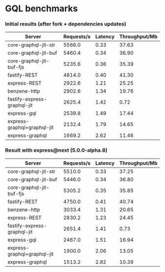 # GQL benchmarks

### Initial results (after fork + dependencies updates)

| Server                      | Requests/s | Latency | Throughput/Mb |
| --------------------------- | ---------- | ------- | ------------- |
| core-graphql-jit-str        | 5566.0     | 0.33    | 37.63         |
| core-graphql-jit-buf        | 5460.4     | 0.34    | 36.90         |
| core-graphql-jit-buf-fjs    | 5235.6     | 0.36    | 35.39         |
| fastify-REST                | 4814.0     | 0.40    | 41.30         |
| express-REST                | 2922.6     | 1.21    | 25.25         |
| benzene-http                | 2902.6     | 1.34    | 19.76         |
| fastify-express-graphql-jit | 2625.4     | 1.42    | 0.72          |
| express-gql                 | 2539.8     | 1.49    | 17.44         |
| express-graphql+graphql-jit | 2132.4     | 1.79    | 14.65         |
| express-graphql             | 1669.2     | 2.62    | 11.46         |

### Result with express@next (5.0.0-alpha.8)

| Server                      | Requests/s | Latency | Throughput/Mb |
| --------------------------- | ---------- | ------- | ------------- |
| core-graphql-jit-str        | 5510.0     | 0.33    | 37.25         |
| core-graphql-jit-buf        | 5446.0     | 0.34    | 36.80         |
| core-graphql-jit-buf-fjs    | 5305.2     | 0.35    | 35.85         |
| fastify-REST                | 4750.0     | 0.41    | 40.74         |
| benzene-http                | 3033.4     | 1.31    | 20.65         |
| express-REST                | 2830.2     | 1.23    | 24.45         |
| fastify-express-graphql-jit | 2651.4     | 1.41    | 0.73          |
| express-gql                 | 2467.0     | 1.51    | 16.94         |
| express-graphql+graphql-jit | 1900.0     | 2.06    | 13.05         |
| express-graphql             | 1513.2     | 2.82    | 10.39         |
